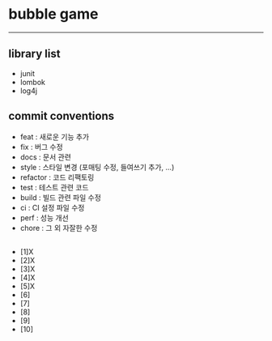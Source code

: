 # bubble game

---

## library list
- junit
- lombok
- log4j

## commit conventions
- feat : 새로운 기능 추가
- fix : 버그 수정
- docs : 문서 관련
- style : 스타일 변경 (포매팅 수정, 들여쓰기 추가, …)
- refactor : 코드 리팩토링
- test : 테스트 관련 코드
- build : 빌드 관련 파일 수정
- ci : CI 설정 파일 수정
- perf : 성능 개선
- chore : 그 외 자잘한 수정

##
- [1]X
- [2]X
- [3]X
- [4]X
- [5]X
- [6]
- [7]
- [8]
- [9]
- [10]


